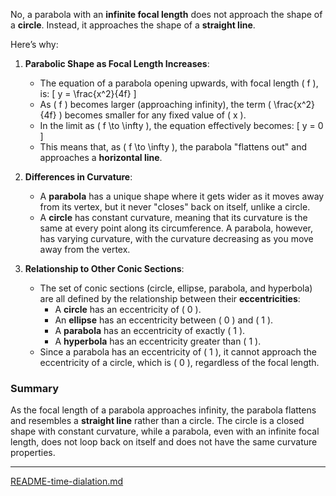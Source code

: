 No, a parabola with an **infinite focal length** does not approach the shape of a **circle**. Instead, it approaches the shape of a **straight line**.

Here’s why:

1. **Parabolic Shape as Focal Length Increases**:
   - The equation of a parabola opening upwards, with focal length \( f \), is:
     \[
     y = \frac{x^2}{4f}
     \]
   - As \( f \) becomes larger (approaching infinity), the term \( \frac{x^2}{4f} \) becomes smaller for any fixed value of \( x \).
   - In the limit as \( f \to \infty \), the equation effectively becomes:
     \[
     y = 0
     \]
   - This means that, as \( f \to \infty \), the parabola "flattens out" and approaches a **horizontal line**.

2. **Differences in Curvature**:
   - A **parabola** has a unique shape where it gets wider as it moves away from its vertex, but it never "closes" back on itself, unlike a circle.
   - A **circle** has constant curvature, meaning that its curvature is the same at every point along its circumference. A parabola, however, has varying curvature, with the curvature decreasing as you move away from the vertex.

3. **Relationship to Other Conic Sections**:
   - The set of conic sections (circle, ellipse, parabola, and hyperbola) are all defined by the relationship between their **eccentricities**:
     - A **circle** has an eccentricity of \( 0 \).
     - An **ellipse** has an eccentricity between \( 0 \) and \( 1 \).
     - A **parabola** has an eccentricity of exactly \( 1 \).
     - A **hyperbola** has an eccentricity greater than \( 1 \).
   - Since a parabola has an eccentricity of \( 1 \), it cannot approach the eccentricity of a circle, which is \( 0 \), regardless of the focal length.

### Summary
As the focal length of a parabola approaches infinity, the parabola flattens and resembles a **straight line** rather than a circle. The circle is a closed shape with constant curvature, while a parabola, even with an infinite focal length, does not loop back on itself and does not have the same curvature properties.

---

[README-time-dialation.md](https://t2m.io/h7WJ8zy)
